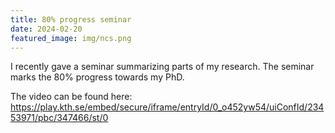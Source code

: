```yaml
---
title: 80% progress seminar 
date: 2024-02-20
featured_image: img/ncs.png
---
```


I recently gave a seminar summarizing parts of my research. The seminar marks the 80% progress towards my PhD.

The video can be found here: https://play.kth.se/embed/secure/iframe/entryId/0_o452yw54/uiConfId/23453971/pbc/347466/st/0 
